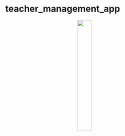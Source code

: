 # teacher_management_app
<div align="center">
<img width="30%" src="https://www.google.ru/imgres?imgurl=https%3A%2F%2Fupload.wikimedia.org%2Fwikipedia%2Fcommons%2Fthumb%2Ff%2Ff1%2FPornhub-logo.svg%2F1200px-Pornhub-logo.svg.png&tbnid=WZ2x4xydyyg-yM&vet=12ahUKEwiyguHL0_T-AhWOD94KHSbcA2AQMygAegUIARCGAQ..i&imgrefurl=https%3A%2F%2Fvi.wikipedia.org%2Fwiki%2FPornhub&docid=DVceK7Tlui0ctM&w=1200&h=424&q=Ảnh%20pornhub&ved=2ahUKEwiyguHL0_T-AhWOD94KHSbcA2AQMygAegUIARCGAQ">

